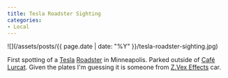 ```yaml
---
title: Tesla Roadster Sighting
categories:
- Local
---
```


![](/assets/posts/{{ page.date | date: "%Y" }}/tesla-roadster-sighting.jpg)
  



First spotting of a [Tesla](http://www.teslamotors.com/) [Roadster](http://www.teslamotors.com/roadster) in Minneapolis. Parked outside of [Café Lurcat](http://www.cafelurcat.com/). Given the plates I'm guessing it is someone from [Z.Vex Effects](http://en.wikipedia.org/wiki/Zvex) car.
